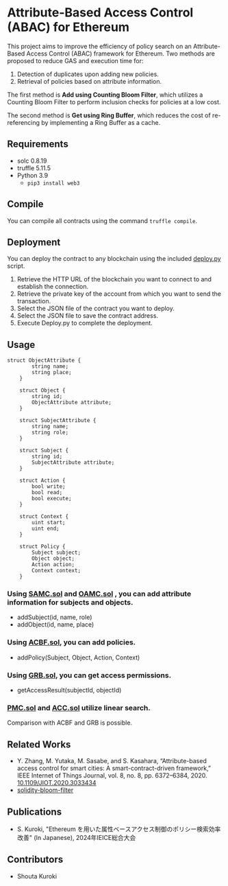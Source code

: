 # Attribute-Based Access Control (ABAC) for Ethereum

<!-- このプロジェクトは，Ethereum上での属性ベースアクセス制御フレームワークに関するポリシー検索効率の改善を目指す．
1. 新規ポリシー追加に伴う重複の判定
2. 属性情報をキーとしたポリシーの取得
の二つに対して，GASと実行時間を削減することを目的とした手法を二つを提案している．
一つ目は，Add using Counting Bloom Filter で，これはCounting Bloom Filterにてポリシーの包含判定を低コストで行っている．
二つ目は，Get using Ring Buffe で，これはRing Buffer をキャッシュとして実装することで，再参照のコストを削減している． -->

This project aims to improve the efficiency of policy search on an Attribute-Based Access Control (ABAC) framework for Ethereum. Two methods are proposed to reduce GAS and execution time for:

1. Detection of duplicates upon adding new policies.
2. Retrieval of policies based on attribute information.

The first method is **Add using Counting Bloom Filter**, which utilizes a Counting Bloom Filter to perform inclusion checks for policies at a low cost.

The second method is **Get using Ring Buffer**, which reduces the cost of re-referencing by implementing a Ring Buffer as a cache.

## Requirements
- solc 0.8.19
- truffle 5.11.5
- Python 3.9
   - `pip3 install web3`

## Compile
You can compile all contracts using the command `truffle compile`.

## Deployment
You can deploy the contract to any blockchain using the included [deploy.py](python/deploy.py) script.
1. Retrieve the HTTP URL of the blockchain you want to connect to and establish the connection.
2. Retrieve the private key of the account from which you want to send the transaction.
3. Select the JSON file of the contract you want to deploy.
4. Select the JSON file to save the contract address.
5. Execute Deploy.py to complete the deployment.

## Usage
```solidity:Difinition
struct ObjectAttribute {
        string name;
        string place;
    }

    struct Object {
        string id;
        ObjectAttribute attribute;
    }

    struct SubjectAttribute {
        string name;
        string role;
    }

    struct Subject {
        string id;
        SubjectAttribute attribute;
    }

    struct Action {
        bool write;
        bool read;
        bool execute;
    }

    struct Context {
        uint start;
        uint end;
    }

    struct Policy {
        Subject subject;
        Object object;
        Action action;
        Context context;
    }
```
### Using [SAMC.sol](contracts/SAMC.sol) and [OAMC.sol](contracts/OAMC.sol) , you can add attribute information for subjects and objects.
- addSubject(id, name, role)
- addObject(id, name, place)
### Using [ACBF.sol](contracts/ACBF.sol), you can add policies.
- addPolicy(Subject, Object, Action, Context)
### Using [GRB.sol](contracts/GRB.sol), you can get access permissions.
- getAccessResult(subjectId, objectId)
### [PMC.sol](contracts/PMC.sol) and [ACC.sol](contracts/ACC.sol) utilize linear search.
Comparison with ACBF and GRB is possible.

## Related Works
- Y. Zhang, M. Yutaka, M. Sasabe, and S. Kasahara, “Attribute-based access control for smart cities: A smart-contract-driven framework,” IEEE Internet of Things Journal, vol. 8, no. 8, pp. 6372–6384, 2020. [10.1109/JIOT.2020.3033434](https://doi.org/10.1109/JIOT.2020.3033434)
- [solidity-bloom-filter](https://github.com/wanseob/solidity-bloom-filter.git)

## Publications
- S. Kuroki, "Ethereum を用いた属性ベースアクセス制御のポリシー検索効率改善" (In Japanese), 2024年IEICE総合大会   
<!-- <-- 発表スライドをZenodoなどにアップロードした後に，ここに url を載せるといいです ;-) -->

## Contributors
- Shouta Kuroki